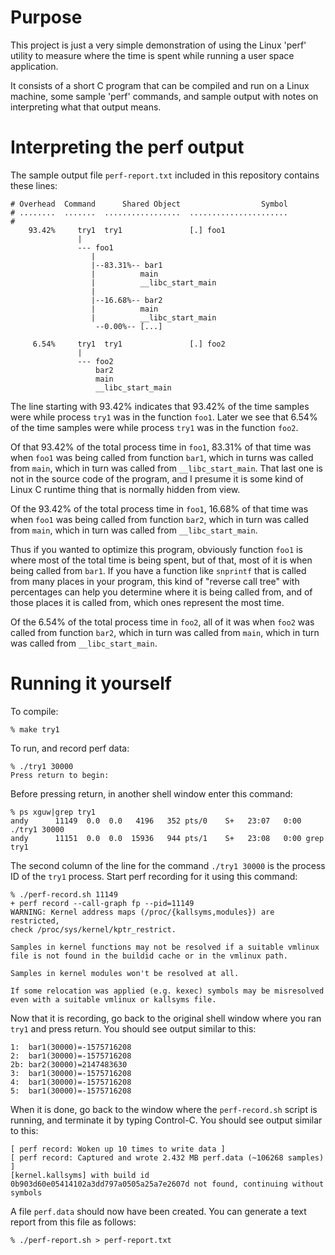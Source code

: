 # Purpose

This project is just a very simple demonstration of using the Linux
'perf' utility to measure where the time is spent while running a user
space application.

It consists of a short C program that can be compiled and run on a
Linux machine, some sample 'perf' commands, and sample output with
notes on interpreting what that output means.


# Interpreting the perf output

The sample output file `perf-report.txt` included in this repository
contains these lines:

    # Overhead  Command      Shared Object                  Symbol
    # ........  .......  .................  ......................
    #
        93.42%     try1  try1               [.] foo1              
                   |
                   --- foo1
                      |          
                      |--83.31%-- bar1
                      |          main
                      |          __libc_start_main
                      |          
                      |--16.68%-- bar2
                      |          main
                      |          __libc_start_main
                       --0.00%-- [...]
    
         6.54%     try1  try1               [.] foo2              
                   |
                   --- foo2
                       bar2
                       main
                       __libc_start_main

The line starting with 93.42% indicates that 93.42% of the time
samples were while process `try1` was in the function `foo1`.  Later
we see that 6.54% of the time samples were while process `try1` was in
the function `foo2`.

Of that 93.42% of the total process time in `foo1`, 83.31% of that
time was when `foo1` was being called from function `bar1`, which in
turns was called from `main`, which in turn was called from
`__libc_start_main`.  That last one is not in the source code of the
program, and I presume it is some kind of Linux C runtime thing that
is normally hidden from view.

Of the 93.42% of the total process time in `foo1`, 16.68% of that time
was when `foo1` was being called from function `bar2`, which in turn
was called from `main`, which in turn was called from
`__libc_start_main`.

Thus if you wanted to optimize this program, obviously function `foo1`
is where most of the total time is being spent, but of that, most of
it is when being called from `bar1`.  If you have a function like
`snprintf` that is called from many places in your program, this kind
of "reverse call tree" with percentages can help you determine where
it is being called from, and of those places it is called from, which
ones represent the most time.

Of the 6.54% of the total process time in `foo2`, all of it was when
`foo2` was called from function `bar2`, which in turn was called from
`main`, which in turn was called from `__libc_start_main`.


# Running it yourself

To compile:

    % make try1

To run, and record perf data:

    % ./try1 30000
    Press return to begin:

Before pressing return, in another shell window enter this command:

    % ps xguw|grep try1
    andy      11149  0.0  0.0   4196   352 pts/0    S+   23:07   0:00 ./try1 30000
    andy      11151  0.0  0.0  15936   944 pts/1    S+   23:08   0:00 grep try1

The second column of the line for the command `./try1 30000` is the
process ID of the `try1` process.  Start perf recording for it using
this command:

    % ./perf-record.sh 11149
    + perf record --call-graph fp --pid=11149
    WARNING: Kernel address maps (/proc/{kallsyms,modules}) are restricted,
    check /proc/sys/kernel/kptr_restrict.
    
    Samples in kernel functions may not be resolved if a suitable vmlinux
    file is not found in the buildid cache or in the vmlinux path.
    
    Samples in kernel modules won't be resolved at all.
    
    If some relocation was applied (e.g. kexec) symbols may be misresolved
    even with a suitable vmlinux or kallsyms file.

Now that it is recording, go back to the original shell window where
you ran `try1` and press return.  You should see output similar to
this:

    1:  bar1(30000)=-1575716208
    2:  bar1(30000)=-1575716208
    2b: bar2(30000)=2147483630
    3:  bar1(30000)=-1575716208
    4:  bar1(30000)=-1575716208
    5:  bar1(30000)=-1575716208

When it is done, go back to the window where the `perf-record.sh`
script is running, and terminate it by typing Control-C.  You should
see output similar to this:

    [ perf record: Woken up 10 times to write data ]
    [ perf record: Captured and wrote 2.432 MB perf.data (~106268 samples) ]
    [kernel.kallsyms] with build id 0b903d60e05414102a3dd797a0505a25a7e2607d not found, continuing without symbols

A file `perf.data` should now have been created.  You can generate a
text report from this file as follows:

    % ./perf-report.sh > perf-report.txt
